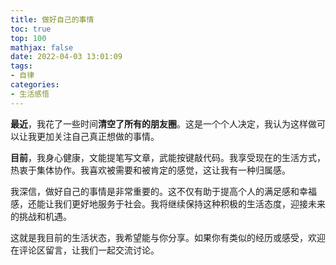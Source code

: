 ```yaml
---
title: 做好自己的事情
toc: true
top: 100
mathjax: false
date: 2022-04-03 13:01:09
tags:
- 自律
categories:
- 生活感悟
---
```

**最近**，我花了一些时间**清空了所有的朋友圈**。这是一个个人决定，我认为这样做可以让我更加关注自己真正想做的事情。

**目前**，我身心健康，文能提笔写文章，武能按键敲代码。我享受现在的生活方式，热衷于集体协作。我喜欢被需要和被肯定的感觉，这让我有一种归属感。

我深信，做好自己的事情是非常重要的。这不仅有助于提高个人的满足感和幸福感，还能让我们更好地服务于社会。我将继续保持这种积极的生活态度，迎接未来的挑战和机遇。

这就是我目前的生活状态，我希望能与你分享。如果你有类似的经历或感受，欢迎在评论区留言，让我们一起交流讨论。

